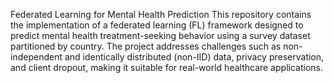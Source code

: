 Federated Learning for Mental Health Prediction
This repository contains the implementation of a federated learning (FL) framework designed to predict mental health treatment-seeking behavior using a survey dataset partitioned by country. The project addresses challenges such as non-independent and identically distributed (non-IID) data, privacy preservation, and client dropout, making it suitable for real-world healthcare applications.

